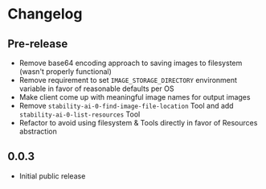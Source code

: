 # Changelog

## Pre-release

- Remove base64 encoding approach to saving images to filesystem (wasn't properly functional)
- Remove requirement to set `IMAGE_STORAGE_DIRECTORY` environment variable in favor of reasonable defaults per OS
- Make client come up with meaningful image names for output images
- Remove `stability-ai-0-find-image-file-location` Tool and add `stability-ai-0-list-resources` Tool
- Refactor to avoid using filesystem & Tools directly in favor of Resources abstraction

## 0.0.3

- Initial public release
